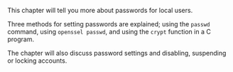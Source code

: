 This chapter will tell you more about passwords for local users.

Three methods for setting passwords are explained; using the `passwd`
command, using `openssel passwd`, and using the `crypt` function in a C
program.

The chapter will also discuss password settings and disabling,
suspending or locking accounts.
